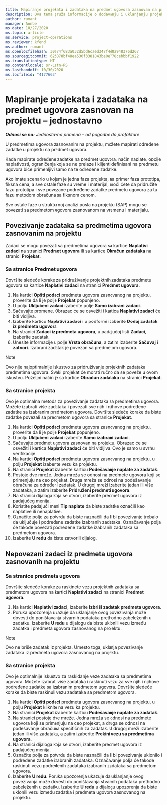```yaml
---
title: Mapiranje projekata i zadataka na predmet ugovora zasnovan na projektu – jednostavno
description: Ova tema pruža informacije o dodavanju i uklanjanju projekata i zadataka u predmet ugovora.
author: rumant
manager: Annbe
ms.date: 10/27/2020
ms.topic: article
ms.service: project-operations
ms.reviewer: kfend
ms.author: rumant
ms.openlocfilehash: 30a74f683a032d5bd6caed347f4d0a948376d267
ms.sourcegitcommit: 625878bf48ea530f3381843be0e778cebbbf1922
ms.translationtype: HT
ms.contentlocale: sr-Latn-RS
ms.lasthandoff: 10/30/2020
ms.locfileid: "4177663"
---
```

# <a name="map-projects-and-tasks-to-a-project-based-contract-line---lite"></a>Mapiranje projekata i zadataka na predmet ugovora zasnovan na projektu – jednostavno

_**Odnosi se na:** Jednostavna primena – od pogodbe do profakture_

U predmetima ugovora zasnovanim na projektu, možete mapirati određene zadatke u projektu na predmet ugovora.

Kada mapirate određene zadatke na predmet ugovora, način naplate, opcije naplativosti, ograničenja koja se ne prelaze i klijenti definisani na predmetu ugovora biće primenljivi samo na te određene zadatke.

Ako imate scenario u kojem je jedna faza projekta, na primer faza prototipa, fiksna cena, a sve ostale faze su vreme i materijal, moći ćete da pridružite fazu prototipa i sve povezane podređene zadatke predmetu ugovora za tu fazu metodom obračuna sa fiksnom cenom.

Sve ostale faze u strukturnoj analizi posla na projektu (SAP) mogu se povezati sa predmetom ugovora zasnovanom na vremenu i materijalu.

## <a name="associate-tasks-to-project-based-contract-lines"></a>Povezivanje zadataka sa predmetima ugovora zasnovanim na projektu

Zadaci se mogu povezati sa predmetima ugovora sa kartice **Naplativi zadaci** na stranici **Predmet ugovora** ili sa kartice **Obračun zadataka** na stranici **Projekat**.

### <a name="from-the-contract-line-page"></a>Sa stranice Predmet ugovora

Dovršite sledeće korake za pridruživanje projektnih zadataka predmetu ugovora sa kartice **Naplativi zadaci** na stranici **Predmet ugovora**.

1. Na kartici **Opšti podaci** predmeta ugovora zasnovanog na projektu, proverite da li je polje **Projekat** popunjeno.
2. U polju **Uključeni zadaci** izaberite polje **Samo izabrani zadaci**.
3. Sačuvajte promene. Obrazac će se osvežiti i kartica **Naplativi zadaci** će biti vidljiva.
4. Izaberite karticu **Naplativi zadaci** i u podformi izaberite **Dodaj zadatak iz predmeta ugovora**.
5. Na stranici **Zadaci iz predmeta ugovora**, u padajućoj listi **Zadaci**, izaberite zadatak. 
6. Unesite informacije u polje **Vrsta obračuna**, a zatim izaberite **Sačuvaj i zatvori**. Izabrani zadatak je povezan sa predmetom ugovora.

> [!NOTE]
> Ovo nije najoptimalnije iskustvo za pridruživanje projektnih zadataka predmetima ugovora. Svaki projekat će morati ručno da se poveže u ovom iskustvu. Poželjni način je sa kartice **Obračun zadataka** na stranici **Projekat**.

### <a name="from-the-project-page"></a>Sa stranice projekta

Ovo je optimalna metoda za povezivanje zadataka sa predmetima ugovora. Možete izabrati više zadataka i povezati sve njih i njihove podređene zadatke sa izabranim predmetom ugovora. Dovršite sledeće korake da biste zadatke povezali sa predmetom ugovora sa stranice **Projekat**.

1. Na kartici **Opšti podaci** predmeta ugovora zasnovanog na projektu, proverite da li je polje **Projekat** popunjeno.
2. U polju **Uključeni zadaci** izaberite **Samo izabrani zadaci**.
3. Sačuvajte predmet ugovora zasnovan na projektu. Obrazac će se osvežiti i kartica **Naplativi zadaci** će biti vidljiva. Ovo je samo u svrhu verifikacije.
4. Na kartici **Opšti podaci** predmeta ugovora zasnovanog na projektu, u polju **Projekat** izaberite vezu ka projektu.
5. Na stranici **Projekat** izaberite karticu **Podešavanje naplate za zadatak**.
6. Postoje dve mreže. Jedna mreža se odnosi na predmete ugovora koji se primenjuju na ceo projekat. Druga mreža se odnosi na podešavanje obračuna za određeni zadatak. U drugoj mreži izaberite jedan ili više zadataka, a zatim izaberite **Pridruženi predmeti ugovora**.
7. Na stranici dijaloga koja se otvori, izaberite predmet ugovora iz padajućeg menija.
8. Koristite padajući meni **Tip naplate** da biste zadatke označili kao naplative ili nenaplative.
9. Označite polje za potvrdu da biste naznačili da li bi povezivanje trebalo da uključuje i podređene zadatke izabranih zadataka. Označavanje polja će takođe povezati podređene zadatke izabranih zadataka sa predmetom ugovora.
10. Izaberite **U redu** da biste zatvorili dijalog.

## <a name="unassociate-tasks-from-project-based-contract-lines"></a>Nepovezani zadaci iz predmeta ugovora zasnovanih na projektu

### <a name="from-the-contract-line-page"></a>Sa stranice predmeta ugovora

Dovršite sledeće korake za raskinete vezu projektnih zadataka sa predmetom ugovora na kartici **Naplativi zadaci** na stranici **Predmet ugovora**.

1. Na kartici **Naplativi zadaci**, izaberite **Izbriši zadatak predmeta ugovora**.
2. Poruka upozorenja ukazuje da uklanjanje ovog povezivanja može dovesti do poništavanja stvarnih podataka prethodno zabeleženih u zadatku. Izaberite **U redu** u dijalogu da biste uklonili vezu između zadatka i predmeta ugovora zasnovanog na projektu. 

> [!NOTE]
> Ovo ne briše zadatak iz projekta. Umesto toga, uklanja povezivanje zadataka iz predmeta ugovora zasnovanog na projektu.

### <a name="from-the-project-page"></a>Sa stranice projekta

Ovo je optimalnije iskustvo za raskidanje veze zadataka sa predmetima ugovora. Možete izabrati više zadataka i raskinuti vezu za sve njih i njihove podređene zadatke sa izabranim predmetom ugovora. Dovršite sledeće korake da biste raskinuli vezu zadataka sa predmetom ugovora.

1. Na kartici **Opšti podaci** predmeta ugovora zasnovanog na projektu, u polju **Projekat** kliknite na vezu ka projektu.
2. Na stranici **Projekat** izaberite karticu **Podešavanje naplate za zadatak**.
3. Na stranici postoje dve mreže. Jedna mreža se odnosi na predmete ugovora koji se primenjuju na ceo projekat, a druga se odnosi na podešavanje obračuna specifičnih za zadatak. U drugoj mreži izaberite jedan ili više zadataka, a zatim izaberite **Prekini vezu sa predmetima ugovora**.
4. Na stranici dijaloga koja se otvori, izaberite predmet ugovora iz padajućeg menija.
5. Označite polje za potvrdu da biste naznačili da li bi povezivanje uklonilo i podređene zadatke izabranih zadataka. Označavanje polja će takođe raskinuti vezu podređenih zadataka izabranih zadataka sa predmetom ugovora.
6. Izaberite **U redu**. Poruka upozorenja ukazuje da uklanjanje ovog povezivanja može dovesti do poništavanja stvarnih podataka prethodno zabeleženih u zadatku. Izaberite **U redu** u dijalogu upozorenja da biste uklonili vezu između zadatka i predmeta ugovora zasnovanog na projektu.
